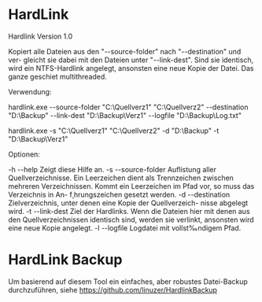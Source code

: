 # HardLink
Hardlink Version 1.0

Kopiert alle Dateien aus den "--source-folder" nach "--destination" und ver-
gleicht sie dabei mit den Dateien unter "--link-dest". Sind sie identisch, wird 
ein NTFS-Hardlink angelegt, ansonsten eine neue Kopie der Datei. Das ganze 
geschiet multithreaded.

Verwendung:

hardlink.exe --source-folder "C:\Quellverz1" "C:\Quellverz2" --destination "D:\Backup" --link-dest "D:\Backup\Verz1" --logfile "D:\Backup\Log.txt"

hardlink.exe -s "C:\Quellverz1" "C:\Quellverz2" -d "D:\Backup" -t "D:\Backup\Verz1"

Optionen:

-h --help           Zeigt diese Hilfe an.
-s --source-folder  Auflistung aller Quellverzeichnisse. Ein Leerzeichen dient 
                    als Trennzeichen zwischen mehreren Verzeichnissen. Kommt 
                    ein Leerzeichen im Pfad vor, so muss das Verzeichnis in An-
                    f¸hrungszeichen gesetzt werden.
-d --destination    Zielverzeichnis, unter denen eine Kopie der Quellverzeich-
                    nisse abgelegt wird.
-t --link-dest      Ziel der Hardlinks. Wenn die Dateien hier mit denen aus den
                    Quellverzeichnissen identisch sind, werden sie verlinkt, 
                    ansonsten wird eine neue Kopie angelegt.
-l --logfile        Logdatei mit vollst‰ndigem Pfad.

# HardLink Backup
Um basierend auf diesem Tool ein einfaches, aber robustes Datei-Backup durchzuführen, siehe https://github.com/linuzer/HardlinkBackup
